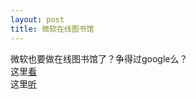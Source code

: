 ```yaml
---
layout: post
title: 微软在线图书馆
---
```


<p>微软也要做在线图书馆了？争得过google么？<br />
这里<a href="http://www.lemonde.fr/web/article/0,1-0@2-651865,36-842806@51-842808,0.html">看</a><br />
这里<a href="http://www.francaisblog.com.cn/node/394">听</a>
</p>
